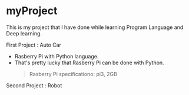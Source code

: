 # myProject

This is my project that I have done while learning Program Language and Deep learning.

First Project : Auto Car
 - Rasberry Pi with Python language. 
 - That's pretty lucky that Rasberry Pi can be done with Python. 
    >Rasberry Pi specificationo:
	pi3, 2GB
	

Second Project : Robot


